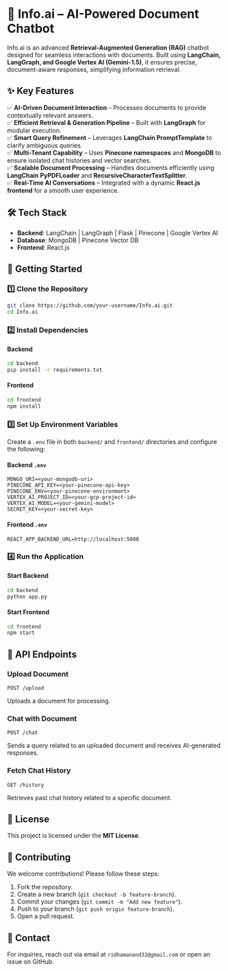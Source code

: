 
# 📄 Info.ai – AI-Powered Document Chatbot  

Info.ai is an advanced **Retrieval-Augmented Generation (RAG)** chatbot designed for seamless interactions with documents. Built using **LangChain, LangGraph, and Google Vertex AI (Gemini-1.5)**, it ensures precise, document-aware responses, simplifying information retrieval.  

## ✨ Key Features  

✅ **AI-Driven Document Interaction** – Processes documents to provide contextually relevant answers.  
✅ **Efficient Retrieval & Generation Pipeline** – Built with **LangGraph** for modular execution.  
✅ **Smart Query Refinement** – Leverages **LangChain PromptTemplate** to clarify ambiguous queries.  
✅ **Multi-Tenant Capability** – Uses **Pinecone namespaces** and **MongoDB** to ensure isolated chat histories and vector searches.  
✅ **Scalable Document Processing** – Handles documents efficiently using **LangChain PyPDFLoader** and **RecursiveCharacterTextSplitter**.  
✅ **Real-Time AI Conversations** – Integrated with a dynamic **React.js frontend** for a smooth user experience.  

## 🛠 Tech Stack  

- **Backend**: LangChain | LangGraph | Flask | Pinecone | Google Vertex AI  
- **Database**: MongoDB | Pinecone Vector DB  
- **Frontend**: React.js  

## 🚀 Getting Started  

### 1️⃣ Clone the Repository  
```sh
git clone https://github.com/your-username/Info.ai.git
cd Info.ai
```

### 2️⃣ Install Dependencies  
#### Backend  
```sh
cd backend
pip install -r requirements.txt
```

#### Frontend  
```sh
cd frontend
npm install
```

### 3️⃣ Set Up Environment Variables  
Create a `.env` file in both `backend/` and `frontend/` directories and configure the following:

#### Backend `.env`
```
MONGO_URI=<your-mongodb-uri>
PINECONE_API_KEY=<your-pinecone-api-key>
PINECONE_ENV=<your-pinecone-environment>
VERTEX_AI_PROJECT_ID=<your-gcp-project-id>
VERTEX_AI_MODEL=<your-gemini-model>
SECRET_KEY=<your-secret-key>
```

#### Frontend `.env`
```
REACT_APP_BACKEND_URL=http://localhost:5000
```

### 4️⃣ Run the Application  
#### Start Backend  
```sh
cd backend
python app.py
```

#### Start Frontend  
```sh
cd frontend
npm start
```

## 📌 API Endpoints  

### Upload Document  
```http
POST /upload
```
Uploads a document for processing.

### Chat with Document  
```http
POST /chat
```
Sends a query related to an uploaded document and receives AI-generated responses.

### Fetch Chat History  
```http
GET /history
```
Retrieves past chat history related to a specific document.

## 📜 License  
This project is licensed under the **MIT License**.

## 🤝 Contributing  
We welcome contributions! Please follow these steps:
1. Fork the repository.
2. Create a new branch (`git checkout -b feature-branch`).
3. Commit your changes (`git commit -m "Add new feature"`).
4. Push to your branch (`git push origin feature-branch`).
5. Open a pull request.

## 📧 Contact  
For inquiries, reach out via email at `ridhamanand31@gmail.com` or open an issue on GitHub.
